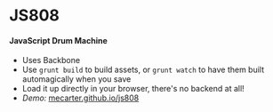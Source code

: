 # JS808

#### JavaScript Drum Machine

* Uses Backbone
* Use `grunt build` to build assets, or `grunt watch` to have them built automagically when you save
* Load it up directly in your browser, there's no backend at all!
* *Demo:* [mecarter.github.io/js808](http://mecarter.github.io/js808)
